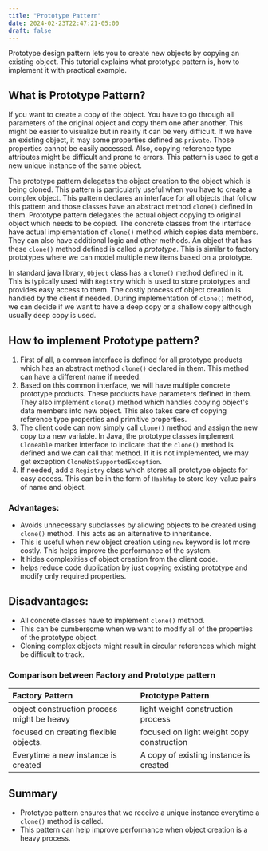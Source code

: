 ```yaml
---
title: "Prototype Pattern"
date: 2024-02-23T22:47:21-05:00
draft: false
---
```


Prototype design pattern lets you to create new objects by copying an existing object. This tutorial explains what prototype pattern is, how to implement it with practical example. 

<!--more-->

## What is Prototype Pattern?

If you want to create a copy of the object. You have to go through all parameters of the original object and copy them one after another. This might be easier to visualize but in reality it can be very difficult. If we have an existing object, it may some properties defined as `private`. Those properties cannot be easily accessed. Also, copying reference type attributes might be difficult and prone to errors. This pattern is used to get a new unique instance of the same object.

The prototype pattern delegates the object creation to the object which is being cloned. This pattern is particularly useful when you have to create a complex object. This pattern declares an interface for all objects that follow this pattern and those classes have an abstract method `clone()` defined in them. Prototype pattern delegates the actual object copying to original object which needs to be copied. The concrete classes from the interface have actual implementation of `clone()` method which copies data members. They can also have additional logic and other methods. An object that has these `clone()` method defined is called a *prototype*. This is similar to factory prototypes where we can model multiple new items based on a prototype.

In standard java library, `Object` class has a `clone()` method defined in it. This is typically used with `Registry` which is used to store prototypes and provides easy access to them. The costly process of object creation is handled by the client if needed. During implementation of `clone()` method, we can decide if we want to have a deep copy or a shallow copy although usually deep copy is used.

## How to implement Prototype pattern?

1. First of all, a common interface is defined for all prototype products which has an abstract method `clone()` declared in them. This method can have a different name if needed.
2. Based on this common interface, we will have multiple concrete prototype products. These products have parameters defined in them. They also implement `clone()` method which handles copying object's data members into new object. This also takes care of copying reference type properties and primitive properties.
3. The client code can now simply call `clone()` method and assign the new copy to a new variable. In Java, the prototype classes implement `Cloneable` marker interface to indicate that the `clone()` method is defined and we can call that method. If it is not implemented, we may get exception `CloneNotSupportedException`.
4. If needed, add a `Registry` class which stores all prototype objects for easy access. This can be in the form of `HashMap` to store key-value pairs of name and object.

### Advantages:

- Avoids unnecessary subclasses by allowing objects to be created using `clone()` method. This acts as an alternative to inheritance.
- This is useful when new object creation using `new` keyword is lot more costly. This helps improve the performance of the system.
- It hides complexities of object creation from the client code.
- helps reduce code duplication by just copying existing prototype and modify only required properties.

## Disadvantages:

- All concrete classes have to implement `clone()` method.
- This can be cumbersome when we want to modify all of the properties of the prototype object.
- Cloning complex objects might result in circular references which might be difficult to track.

### Comparison between Factory and Prototype pattern

| Factory Pattern                                           | Prototype Pattern                                     |
|:----------------------------------------------------------|:------------------------------------------------------|
| object construction process might be heavy                | light weight construction process                     |
| focused on creating flexible objects.                     | focused on light weight copy construction             |
| Everytime a new instance is created                       | A copy of existing instance is created                |

## Summary

- Prototype pattern ensures that we receive a unique instance everytime a `clone()` method is called.
- This pattern can help improve performance when object creation is a heavy process.